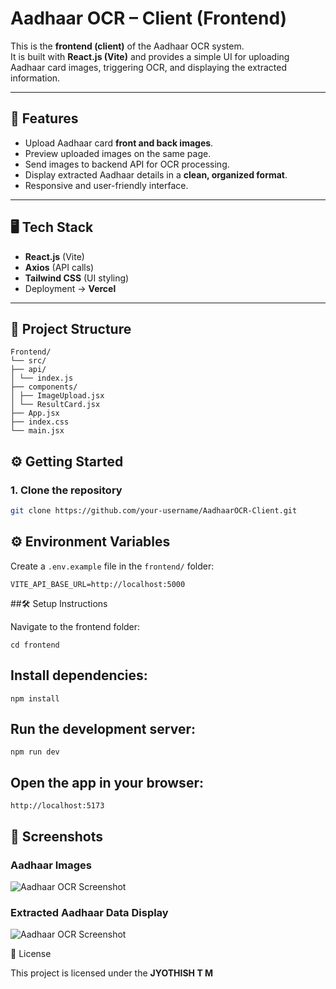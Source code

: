 # Aadhaar OCR – Client (Frontend)

This is the **frontend (client)** of the Aadhaar OCR system.  
It is built with **React.js (Vite)** and provides a simple UI for uploading Aadhaar card images, triggering OCR, and displaying the extracted information.  

---

## 🚀 Features

- Upload Aadhaar card **front and back images**.  
- Preview uploaded images on the same page.  
- Send images to backend API for OCR processing.  
- Display extracted Aadhaar details in a **clean, organized format**.  
- Responsive and user-friendly interface.  

---

## 🖥️ Tech Stack

- **React.js** (Vite)  
- **Axios** (API calls)  
- **Tailwind CSS** (UI styling)  
- Deployment → **Vercel**  

---

## 📂 Project Structure
```
Frontend/
└── src/
├── api/
│ └── index.js
├── components/
│ ├── ImageUpload.jsx
│ └── ResultCard.jsx
├── App.jsx
├── index.css
└── main.jsx
```

## ⚙️ Getting Started

### 1. Clone the repository

```bash
git clone https://github.com/your-username/AadhaarOCR-Client.git

```

## ⚙️ Environment Variables

Create a `.env.example` file in the `frontend/` folder:

```env
VITE_API_BASE_URL=http://localhost:5000
```


##🛠️ Setup Instructions

Navigate to the frontend folder:
```
cd frontend
```

## Install dependencies:
```
npm install
```

## Run the development server:
```
npm run dev
```

## Open the app in your browser:
``
http://localhost:5173
``
## 📸 Screenshots

### Aadhaar Images
![Aadhaar OCR Screenshot](https://res.cloudinary.com/drha2z2qr/image/upload/v1757401693/Screenshot_2025-09-09_123125_szvrk3.png)

### Extracted Aadhaar Data Display
![Aadhaar OCR Screenshot](https://res.cloudinary.com/drha2z2qr/image/upload/v1757401704/Screenshot_2025-09-09_123255_or1xmh.png)

📄 License  

This project is licensed under the **JYOTHISH T M**
